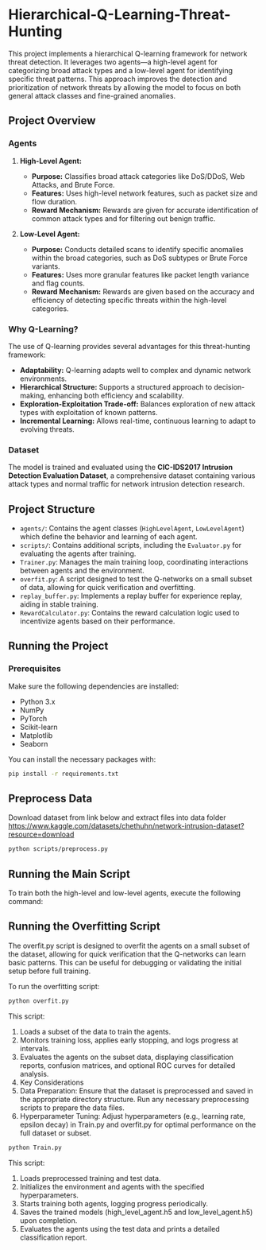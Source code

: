 # Hierarchical-Q-Learning-Threat-Hunting

This project implements a hierarchical Q-learning framework for network threat detection. It leverages two agents—a high-level agent for categorizing broad attack types and a low-level agent for identifying specific threat patterns. This approach improves the detection and prioritization of network threats by allowing the model to focus on both general attack classes and fine-grained anomalies.

## Project Overview

### Agents

1. **High-Level Agent:**
   - **Purpose:** Classifies broad attack categories like DoS/DDoS, Web Attacks, and Brute Force.
   - **Features:** Uses high-level network features, such as packet size and flow duration.
   - **Reward Mechanism:** Rewards are given for accurate identification of common attack types and for filtering out benign traffic.

2. **Low-Level Agent:**
   - **Purpose:** Conducts detailed scans to identify specific anomalies within the broad categories, such as DoS subtypes or Brute Force variants.
   - **Features:** Uses more granular features like packet length variance and flag counts.
   - **Reward Mechanism:** Rewards are given based on the accuracy and efficiency of detecting specific threats within the high-level categories.

### Why Q-Learning?

The use of Q-learning provides several advantages for this threat-hunting framework:
- **Adaptability:** Q-learning adapts well to complex and dynamic network environments.
- **Hierarchical Structure:** Supports a structured approach to decision-making, enhancing both efficiency and scalability.
- **Exploration-Exploitation Trade-off:** Balances exploration of new attack types with exploitation of known patterns.
- **Incremental Learning:** Allows real-time, continuous learning to adapt to evolving threats.

### Dataset

The model is trained and evaluated using the **CIC-IDS2017 Intrusion Detection Evaluation Dataset**, a comprehensive dataset containing various attack types and normal traffic for network intrusion detection research.

## Project Structure

- `agents/`: Contains the agent classes (`HighLevelAgent`, `LowLevelAgent`) which define the behavior and learning of each agent.
- `scripts/`: Contains additional scripts, including the `Evaluator.py` for evaluating the agents after training.
- `Trainer.py`: Manages the main training loop, coordinating interactions between agents and the environment.
- `overfit.py`: A script designed to test the Q-networks on a small subset of data, allowing for quick verification and overfitting.
- `replay_buffer.py`: Implements a replay buffer for experience replay, aiding in stable training.
- `RewardCalculator.py`: Contains the reward calculation logic used to incentivize agents based on their performance.

## Running the Project

### Prerequisites

Make sure the following dependencies are installed:
- Python 3.x
- NumPy
- PyTorch
- Scikit-learn
- Matplotlib
- Seaborn

You can install the necessary packages with:

```bash
pip install -r requirements.txt
```

## Preprocess Data
Download dataset from link below and extract files into data folder
https://www.kaggle.com/datasets/chethuhn/network-intrusion-dataset?resource=download

```bash
python scripts/preprocess.py
```

## Running the Main Script
To train both the high-level and low-level agents, execute the following command:

## Running the Overfitting Script
The overfit.py script is designed to overfit the agents on a small subset of the dataset, allowing for quick verification that the Q-networks can learn basic patterns. This can be useful for debugging or validating the initial setup before full training.

To run the overfitting script:

```bash
python overfit.py
```

This script:

1. Loads a subset of the data to train the agents.
2. Monitors training loss, applies early stopping, and logs progress at intervals.
3. Evaluates the agents on the subset data, displaying classification reports, confusion matrices, and optional ROC curves for detailed analysis.
4. Key Considerations
5. Data Preparation: Ensure that the dataset is preprocessed and saved in the appropriate directory structure. Run any necessary preprocessing scripts to prepare the data files.
6. Hyperparameter Tuning: Adjust hyperparameters (e.g., learning rate, epsilon decay) in Train.py and overfit.py for optimal performance on the full dataset or subset.


```bash
python Train.py
```

This script:

1. Loads preprocessed training and test data.
2. Initializes the environment and agents with the specified hyperparameters.
3. Starts training both agents, logging progress periodically.
4. Saves the trained models (high_level_agent.h5 and low_level_agent.h5) upon completion.
5. Evaluates the agents using the test data and prints a detailed classification report.




